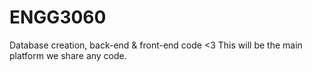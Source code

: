 # ENGG3060
Database creation, back-end &amp; front-end code &lt;3
This will be the main platform we share any code.
